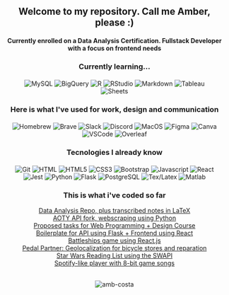 <h2 align="center">Welcome to my repository. Call me Amber, please :)</h2>
<h4 align="center">Currently enrolled on a Data Analysis Certification. Fullstack Developer with a focus on frontend needs</h4>

<h3 align="center">Currently learning...</h3>
<div style="margin: 20px">
    <p align="center">
        <img alt="MySQL" src="https://img.shields.io/badge/MySQL-00000F?style=for-the-badge&logo=mysql&logoColor=white" />
        <img alt="BigQuery" src="https://img.shields.io/badge/Google%20Cloud-%234285F4.svg?style=for-the-badge&logo=google-cloud&logoColor=white" />
        <img alt="R" src="https://img.shields.io/badge/R-276DC3?style=for-the-badge&logo=r&logoColor=white" />
        <img alt="RStudio" src="https://img.shields.io/badge/RStudio-75AADB?style=for-the-badge&logo=RStudio&logoColor=white" />
        <img alt="Markdown" src="https://img.shields.io/badge/Markdown-000000?style=for-the-badge&logo=markdown&logoColor=white" />
        <img alt="Tableau" src="https://img.shields.io/badge/Tableau-E97627?style=for-the-badge&logo=Tableau&logoColor=white" />
        <img alt="Sheets" src="https://img.shields.io/badge/Google%20Sheets-34A853?style=for-the-badge&logo=google-sheets&logoColor=white" />
    </p>
</div>

<h3 align="center">Here is what I've used for work, design and communication</h3>
<div style="margin: 20px">
    <p align="center">
    <img alt="Homebrew" src="https://img.shields.io/badge/Homebrew-FBB040?style=for-the-badge&logo=homebrew&logoColor=fff" />
    <img alt="Brave" src="https://img.shields.io/badge/Brave-FF1B2D?style=for-the-badge&logo=Brave&logoColor=white" />
    <img alt="Slack" src="https://img.shields.io/badge/Slack-4A154B?style=for-the-badge&logo=slack&logoColor=white" />
    <img alt="Discord" src="https://img.shields.io/badge/Discord-7289DA?style=for-the-badge&logo=discord&logoColor=white" />
    <img alt="MacOS" src="https://img.shields.io/badge/mac%20os-000000?style=for-the-badge&logo=apple&logoColor=white" />
    <img alt="Figma" src="https://img.shields.io/badge/Figma-F24E1E?style=for-the-badge&logo=figma&logoColor=white" />
    <img alt="Canva" src="https://img.shields.io/badge/Canva-%2300C4CC.svg?&style=for-the-badge&logo=Canva&logoColor=white" />
    <img alt="VSCode" src="https://img.shields.io/badge/Visual_Studio_Code-0078D4?style=for-the-badge&logo=visual%20studio%20code&logoColor=white" />
    <img alt="Overleaf" src="https://img.shields.io/badge/Overleaf-47A141?style=for-the-badge&logo=Overleaf&logoColor=white" />    
    </p>
</div>

<h3 align="center">Tecnologies I already know</h3>
<div style="margin: 20px">
    <p align="center"> 
        <img alt="Git" src="https://img.shields.io/badge/GIT-E44C30?style=for-the-badge&logo=git&logoColor=white" />
        <img alt="HTML" src="https://img.shields.io/badge/HTML-239120?style=for-the-badge&logo=html5&logoColor=white" />
        <img alt="HTML5" src="https://img.shields.io/badge/HTML5-E34F26?style=for-the-badge&logo=html5&logoColor=white" />        
        <img alt="CSS3" src="https://img.shields.io/badge/CSS3-1572B6?style=for-the-badge&logo=css3&logoColor=white" />
        <img alt="Bootstrap" src="https://img.shields.io/badge/Bootstrap-563D7C?style=for-the-badge&logo=bootstrap&logoColor=white" />
        <img alt="Javascript" src="https://img.shields.io/badge/JavaScript-323330?style=for-the-badge&logo=javascript&logoColor=F7DF1E" />
        <img alt="React" src="https://img.shields.io/badge/React-20232A?style=for-the-badge&logo=react&logoColor=61DAFB" />        
        <img alt="Jest" src="https://img.shields.io/badge/Jest-323330?style=for-the-badge&logo=Jest&logoColor=white" />
        <img alt="Python" src="https://img.shields.io/badge/Python-14354C?style=for-the-badge&logo=python&logoColor=white" />
        <img alt="Flask" src="https://img.shields.io/badge/Flask-000000?style=for-the-badge&logo=flask&logoColor=white" />
        <img alt="PostgreSQL" src="https://img.shields.io/badge/PostgreSQL-316192?style=for-the-badge&logo=postgresql&logoColor=white" />
        <img alt="Tex/Latex" src="https://img.shields.io/badge/Latex-092E20?style=for-the-badge&logo=latex&logoColor=white" />
        <img alt="Matlab" src="https://img.shields.io/badge/Matlab-FA7343?style=for-the-badge&logo=matrix&logoColor=white" />
    </p>
</div>

<div align="center">
    <h3 align="center">This is what i've coded so far</h3>
    <a href="https://github.com/amb-costa/data_analysis">Data Analysis Repo, plus transcribed notes in LaTeX</a>
    <br />
    <a href="https://github.com/amb-costa/AOTY_API_REMIX">AOTY API fork, webscraping using Python</a>
    <br />
    <a href="https://github.com/amb-costa/Diplomado_ProgWeb">Proposed tasks for Web Programming + Design Course</a>
    <br />
    <a href="https://github.com/amb-costa/boilerplate_flaskreact">Boilerplate for API using Flask + Frontend using React</a>
    <br />
    <a href="https://github.com/amb-costa/battleships.JSX">Battleships game using React.js</a>
    <br />
    <a href="https://github.com/amb-costa/finalPedalPartner.com">Pedal Partner: Geolocalization for bicycle stores and reparation</a>
    <br />
    <a href="https://github.com/amb-costa/readingListSWAPI.js">Star Wars Reading List using the SWAPI</a>
    <br />
    <a href="https://github.com/amb-costa/spotifyTypePlayer.jsx">Spotify-like player with 8-bit game songs</a>
</div>
<br />
<p align="center">
    <img align="center" src="https://github-readme-stats.vercel.app/api/top-langs?username=amb-costa&show_icons=true&locale=en&layout=compact" alt="amb-costa" />
</p>

    

